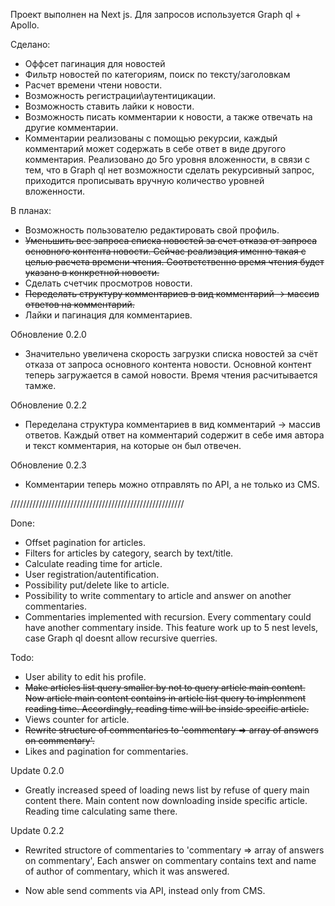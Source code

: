 Проект выполнен на Next js. Для запросов используется Graph ql + Apollo.

Сделано:
* Оффсет пагинация для новостей
* Фильтр новостей по категориям, поиск по тексту/заголовкам
* Расчет времени чтени новости.
* Возможность регистрации\аутентицикации.
* Возможность ставить лайки к новости.
* Возможность писать комментарии к новости, а также отвечать на другие комментарии.
* Комментарии реализованы с помощью рекурсии, каждый  комментарий может содержать в себе ответ в виде другого комментария. Реализовано до 5го уровня вложенности, в связи с тем, что в Graph ql нет возможности сделать рекурсивный запрос, приходится прописывать вручную количество уровней вложенности.

В планах:
* Возможность пользователю редактировать свой профиль.
* ~~Уменьшить вес запроса списка новостей за счет отказа от запроса основного контента новости. Сейчас реализация именно такая с целью расчета времени чтения. Соответственно время чтения будет указано в конкретной новости.~~
* Сделать счетчик просмотров новости.
* ~~Переделать структуру комментариев в вид комментарий -> массив ответов на комментарий.~~
* Лайки и пагинация для комментариев.

Обновление 0.2.0
* Значительно увеличена скорость загрузки списка новостей за счёт отказа от запроса основного контента новости. Основной контент теперь загружается в самой новости. Время чтения расчитывается тамже.

Обновление 0.2.2
* Переделана структура комментариев в вид комментарий -> массив ответов. Каждый ответ на комментарий содержит в себе имя автора и текст комментария, на которые он был отвечен.

Обновление 0.2.3
* Комментарии теперь можно отправлять по API, а не только из CMS. 


///////////////////////////////////////////////////////

Done:
* Offset pagination for articles.
* Filters for articles by category, search by text/title.
* Calculate reading time for article.
* User registration/autentification.
* Possibility put/delete like to article.
* Possibility to write commentary to article and answer on another commentaries.
* Commentaries implemented with recursion. Every commentary could have another commentary inside. This feature work up to 5 nest levels, case Graph ql doesnt allow recursive querries.

Todo:
* User ability to edit his profile.
* ~~Make articles list query smaller by not to query article main content. Now article main content contains in article list query to implenment reading time. Accordingly, reading time will be inside specific article.~~
* Views counter for article.
* ~~Rewrite structure of commentaries to 'commentary => array of answers on commentary'.~~
* Likes and pagination for commentaries.

Update 0.2.0
* Greatly increased speed of loading news list by refuse of query main content there. Main content now downloading inside specific article. Reading time calculating same there.

Update 0.2.2
* Rewrited structore of commentaries to 'commentary => array of answers on commentary', Each answer on commentary contains text and name of author of commentary, which it was answered.

* Now able send comments via API, instead only from CMS.